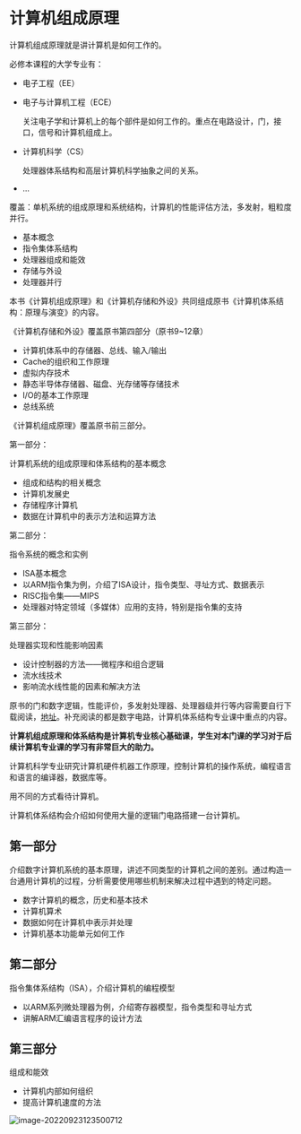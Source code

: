

# 计算机组成原理

计算机组成原理就是讲计算机是如何工作的。

必修本课程的大学专业有：

- 电子工程（EE）

- 电子与计算机工程（ECE）

  关注电子学和计算机上的每个部件是如何工作的。重点在电路设计，门，接口，信号和计算机组成上。

- 计算机科学（CS）

  处理器体系结构和高层计算机科学抽象之间的关系。

- ...

覆盖：单机系统的组成原理和系统结构，计算机的性能评估方法，多发射，粗粒度并行。

- 基本概念
- 指令集体系结构
- 处理器组成和能效
- 存储与外设
- 处理器并行



本书《计算机组成原理》和《计算机存储和外设》共同组成原书《计算机体系结构：原理与演变》的内容。

《计算机存储和外设》覆盖原书第四部分（原书9~12章）

- 计算机体系中的存储器、总线、输入/输出
- Cache的组织和工作原理
- 虚拟内存技术
- 静态半导体存储器、磁盘、光存储等存储技术
- I/O的基本工作原理
- 总线系统





《计算机组成原理》覆盖原书前三部分。

第一部分：

计算机系统的组成原理和体系结构的基本概念

- 组成和结构的相关概念
- 计算机发展史
- 存储程序计算机
- 数据在计算机中的表示方法和运算方法



第二部分：

指令系统的概念和实例

- ISA基本概念
- 以ARM指令集为例，介绍了ISA设计，指令类型、寻址方式、数据表示
- RISC指令集——MIPS
- 处理器对特定领域（多媒体）应用的支持，特别是指令集的支持



第三部分：

处理器实现和性能影响因素

- 设计控制器的方法——微程序和组合逻辑
- 流水线技术
- 影响流水线性能的因素和解决方法



原书的门和数字逻辑，性能评价，多发射处理器、处理器级并行等内容需要自行下载阅读，[地址](http://www.hzcourse.com/web/teachRes/detail/4030/222#kzxx)。补充阅读的都是数字电路，计算机体系结构专业课中重点的内容。

**计算机组成原理和体系结构是计算机专业核心基础课，学生对本门课的学习对于后续计算机专业课的学习有非常巨大的助力。**

计算机科学专业研究计算机硬件机器工作原理，控制计算机的操作系统，编程语言和语言的编译器，数据库等。

用不同的方式看待计算机。



计算机体系结构会介绍如何使用大量的逻辑门电路搭建一台计算机。







## 第一部分

介绍数字计算机系统的基本原理，讲述不同类型的计算机之间的差别。通过构造一台通用计算机的过程，分析需要使用哪些机制来解决过程中遇到的特定问题。

- 数字计算机的概念，历史和基本技术
- 计算机算术
- 数据如何在计算机中表示并处理
- 计算机基本功能单元如何工作





## 第二部分

指令集体系结构（ISA），介绍计算机的编程模型

- 以ARM系列微处理器为例，介绍寄存器模型，指令类型和寻址方式
- 讲解ARM汇编语言程序的设计方法





## 第三部分

组成和能效

- 计算机内部如何组织
- 提高计算机速度的方法





![image-20220923123500712](D:\学习笔记\计算机基础\images\image-20220923123500712.png)



















## 













